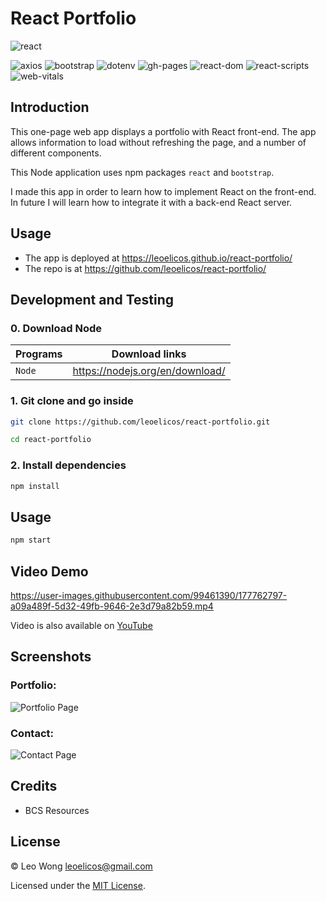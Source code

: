# React Portfolio

![react](https://img.shields.io/badge/18.2.0-0?label=react.js&style=for-the-badge&labelColor=white&color=black)

![axios](https://img.shields.io/badge/0.27.2-0?label=axios&style=flat-square&labelColor=gray&color=black) ![bootstrap](https://img.shields.io/badge/5.1.3-0?label=bootstrap&style=flat-square&labelColor=gray&color=black) ![dotenv](https://img.shields.io/badge/16.0.1-0?label=dotenv&style=flat-square&labelColor=gray&color=black) ![gh-pages](https://img.shields.io/badge/4.0.0-0?label=gh-pages&style=flat-square&labelColor=gray&color=black) ![react-dom](https://img.shields.io/badge/18.2.0-0?label=react-dom&style=flat-square&labelColor=gray&color=black) ![react-scripts](https://img.shields.io/badge/react-scripts-0?label=5.0.1&style=flat-square&labelColor=gray&color=black) ![web-vitals](https://img.shields.io/badge/2.1.4-0?label=web-vitals&style=flat-square&labelColor=gray&color=black)

## Introduction

This one-page web app displays a portfolio with React front-end. The app allows information to load without refreshing the page, and a number of different components.

This Node application uses npm packages `react` and `bootstrap`.

I made this app in order to learn how to implement React on the front-end. In future I will learn how to integrate it with a back-end React server.

## Usage

- The app is deployed at https://leoelicos.github.io/react-portfolio/
- The repo is at https://github.com/leoelicos/react-portfolio/

## Development and Testing

### 0. Download Node

| Programs | Download links                  |
| -------- | ------------------------------- |
| `Node`   | https://nodejs.org/en/download/ |

### 1. Git clone and go inside

```sh
git clone https://github.com/leoelicos/react-portfolio.git

cd react-portfolio
```

### 2. Install dependencies

```sh
npm install
```

## Usage

```sh
npm start
```

## Video Demo

https://user-images.githubusercontent.com/99461390/177762797-a09a489f-5d32-49fb-9646-2e3d79a82b59.mp4

Video is also available on [YouTube](https://www.youtube.com/watch?v=BbqqPncO04s)

## Screenshots

### Portfolio:

![Portfolio Page](https://user-images.githubusercontent.com/99461390/177762818-3619b286-bf90-42ce-8301-70274113d6b7.jpg)

### Contact:

![Contact Page](https://user-images.githubusercontent.com/99461390/177762811-fd841f9d-4e51-4f99-b655-61f8a2e4fa63.jpg)

## Credits

- BCS Resources

## License

&copy; Leo Wong <leoelicos@gmail.com>

Licensed under the [MIT License](./LICENSE).
